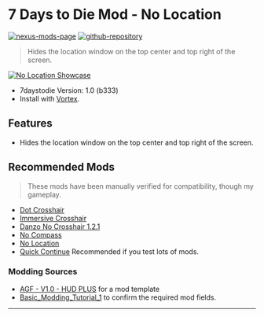 [//]: # (DO NOT EDIT: This file has been autogenerated, any changes will be overwritten)
# 7 Days to Die Mod - No Location

[![nexus-mods-page](https://img.shields.io/badge/Nexus%20Mod-No%20GPS%20-orange?style=flat-square&logo=spinrilla)](https://www.nexusmods.com/7daystodie/mods/5684)
[![github-repository](https://img.shields.io/badge/GitHub-Repository-green?style=flat-square&logo=github)](https://github.com/rdok/7daystodie_mod_no_location)

> Hides the location window on the top center and top right of the screen.

[![No Location Showcase](https://raw.githubusercontent.com/rdok/7daystodie_mod_no_location/main/documentation/no_location_showcase.webp)](https://www.nexusmods.com/7daystodie/mods/5684)

- 7daystodie Version: 1.0 (b333)
- Install with [Vortex](https://www.nexusmods.com/about/vortex/).

## Features
- Hides the location window on the top center and top right of the screen.
 
## Recommended Mods
> These mods have been manually verified for compatibility, though my gameplay.
- [Dot Crosshair](https://www.nexusmods.com/7daystodie/mods/5640)
- [Immersive Crosshair](https://www.nexusmods.com/7daystodie/mods/5601)
- [Danzo No Crosshair 1.2.1](https://www.nexusmods.com/Core/Libs/Common/Widgets/DownloadPopUp?id=17443&nmm=1&game_id=1059)
- [No Compass](https://www.nexusmods.com/7daystodie/mods/5528)
- [No Location](https://www.nexusmods.com/7daystodie/mods/5684)
- [Quick Continue](https://www.nexusmods.com/7daystodie/mods/5631) Recommended if you test lots of mods.

### Modding Sources
- [AGF - V1.0 - HUD PLUS](https://www.nexusmods.com/7daystodie/mods/870) for a mod template
- [Basic_Modding_Tutorial_1](https://7daystodie.fandom.com/wiki/Basic_Modding_Tutorial_1) to confirm the required mod fields.


***

[//]: # (DO NOT EDIT: This file has been autogenerated, any changes will be overwritten)

